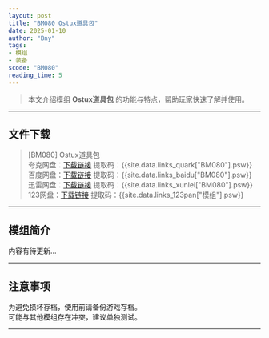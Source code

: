 ```yaml
---
layout: post
title: "BM080 Ostux道具包"
date: 2025-01-10
author: "Bny"
tags: 
- 模组
- 装备
scode: "BM080"
reading_time: 5
---
```


> 本文介绍模组 **Ostux道具包** 的功能与特点，帮助玩家快速了解并使用。

---

## 文件下载

> [BM080] Ostux道具包  
夸克网盘：[下载链接]({{site.data.links_quark["BM080"].url}}) 提取码：{{site.data.links_quark["BM080"].psw}}  
百度网盘：[下载链接]({{site.data.links_baidu["BM080"].url}}) 提取码：{{site.data.links_baidu["BM080"].psw}}  
迅雷网盘：[下载链接]({{site.data.links_xunlei["BM080"].url}}) 提取码：{{site.data.links_xunlei["BM080"].psw}}  
123网盘：[下载链接]({{site.data.links_123pan["模组"].url}}) 提取码：{{site.data.links_123pan["模组"].psw}}  

---

## 模组简介

>  
内容有待更新...  

---

## 注意事项

>  
为避免损坏存档，使用前请备份游戏存档。  
可能与其他模组存在冲突，建议单独测试。  

---

